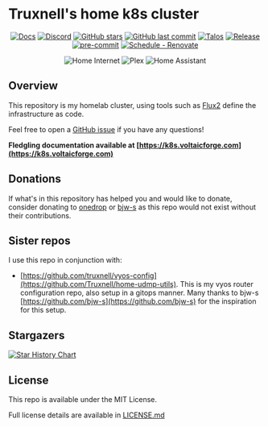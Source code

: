 # Truxnell's home k8s cluster

<div align="center">

[![Docs](https://img.shields.io/static/v1.svg?color=009688&labelColor=555555&logoColor=ffffff&style=for-the-badge&label=Cluster&message=Docs)](https://k8s.voltaicforge.com "Documentation for this repository.")
[![Discord](https://img.shields.io/discord/673534664354430999?color=7289da&label=DISCORD&style=for-the-badge&logo=discord)](https://discord.gg/sTMX7Vh "k8s at home Discord Community")
[![GitHub stars](https://img.shields.io/github/stars/Truxnell/home-cluster?color=green&style=for-the-badge)](https://github.com/Truxnell/home-cluster/stargazers "This repo star count")
[![GitHub last commit](https://img.shields.io/github/last-commit/Truxnell/home-cluster?color=purple&style=for-the-badge)](https://github.com/Truxnell/home-cluster/commits/main "Commit History")
[![Talos](https://img.shields.io/badge/OS-Talos-success?style=for-the-badge)](https://talos.dev "Talos OS")
[![Release](https://img.shields.io/github/v/release/Truxnell/home-cluster?style=for-the-badge)](https://github.com/Truxnell/home-cluster/releases "Repo releases")
[![pre-commit](https://img.shields.io/badge/pre--commit-enabled-brightgreen?logo=pre-commit&logoColor=white&style=for-the-badge&logo-pre-commit)](https://github.com/pre-commit/pre-commit "Precommit status")
[![Schedule - Renovate](https://img.shields.io/github/actions/workflow/status/Truxnell/home-cluster/schedule-renovate.yaml?label=Renovate&logo=renovatebot&style=for-the-badge&branch=main)](https://github.com/Truxnell/home-cluster/actions/workflows/schedule-renovate.yaml)

</div>

<div align="center">

![Home Internet](https://status.voltaicforge.com/api/badge/15/status?style=for-the-badge&label=Home%20Internet)
![Plex](https://status.voltaicforge.com/api/badge/1/status?style=for-the-badge&label=Plex)
![Home Assistant](https://status.voltaicforge.com/api/badge/5/status?style=for-the-badge&label=Home%20Assistant)

</div>

## Overview

This repository is my homelab cluster, using tools such as [Flux2](https://github.com/fluxcd/flux2) define the infrastructure as code.

Feel free to open a [GitHub issue](https://github.com/Truxnell/home-cluster/issues/new) if you have any questions!

**Fledgling documentation available at [https://k8s.voltaicforge.com](https://k8s.voltaicforge.com)**

## Donations

If what's in this repository has helped you and would like to donate, consider donating to [onedrop](https://github.com/onedr0p) or [bjw-s](https://github.com/bjw-s) as this repo would not exist without their contributions.

## Sister repos

I use this repo in conjunction with:

- [https://github.com/truxnell/vyos-config](https://github.com/Truxnell/home-udmp-utils). This is my vyos router configuration repo, also setup in a gitops manner. Many thanks to bjw-s [https://github.com/bjw-s](https://github.com/bjw-s) for the inspiration for this setup.

## Stargazers

[![Star History Chart](https://api.star-history.com/svg?repos=truxnell/home-cluster&type=Date)](https://star-history.com/#truxnell/home-cluster&Date)

## License

This repo is available under the MIT License.

Full license details are available in [LICENSE.md](LICENSE.md)
